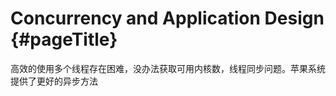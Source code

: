 # Concurrency and Application Design {#pageTitle}

高效的使用多个线程存在困难，没办法获取可用内核数，线程同步问题。苹果系统提供了更好的异步方法



